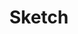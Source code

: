 ---
title: Sketch
description: Here's a collection of selected my random thoughts.
image:

# Badge style
style:
    background: "#5EABD6"
    color: "#fff"
---